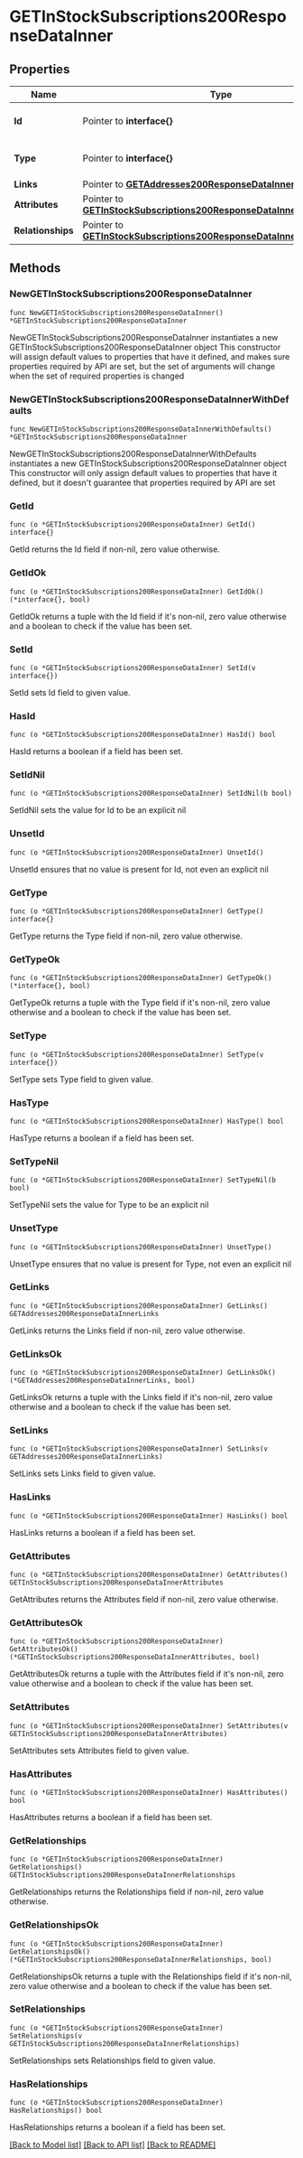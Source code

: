 # GETInStockSubscriptions200ResponseDataInner

## Properties

Name | Type | Description | Notes
------------ | ------------- | ------------- | -------------
**Id** | Pointer to **interface{}** | The resource&#39;s id | [optional] 
**Type** | Pointer to **interface{}** | The resource&#39;s type | [optional] 
**Links** | Pointer to [**GETAddresses200ResponseDataInnerLinks**](GETAddresses200ResponseDataInnerLinks.md) |  | [optional] 
**Attributes** | Pointer to [**GETInStockSubscriptions200ResponseDataInnerAttributes**](GETInStockSubscriptions200ResponseDataInnerAttributes.md) |  | [optional] 
**Relationships** | Pointer to [**GETInStockSubscriptions200ResponseDataInnerRelationships**](GETInStockSubscriptions200ResponseDataInnerRelationships.md) |  | [optional] 

## Methods

### NewGETInStockSubscriptions200ResponseDataInner

`func NewGETInStockSubscriptions200ResponseDataInner() *GETInStockSubscriptions200ResponseDataInner`

NewGETInStockSubscriptions200ResponseDataInner instantiates a new GETInStockSubscriptions200ResponseDataInner object
This constructor will assign default values to properties that have it defined,
and makes sure properties required by API are set, but the set of arguments
will change when the set of required properties is changed

### NewGETInStockSubscriptions200ResponseDataInnerWithDefaults

`func NewGETInStockSubscriptions200ResponseDataInnerWithDefaults() *GETInStockSubscriptions200ResponseDataInner`

NewGETInStockSubscriptions200ResponseDataInnerWithDefaults instantiates a new GETInStockSubscriptions200ResponseDataInner object
This constructor will only assign default values to properties that have it defined,
but it doesn't guarantee that properties required by API are set

### GetId

`func (o *GETInStockSubscriptions200ResponseDataInner) GetId() interface{}`

GetId returns the Id field if non-nil, zero value otherwise.

### GetIdOk

`func (o *GETInStockSubscriptions200ResponseDataInner) GetIdOk() (*interface{}, bool)`

GetIdOk returns a tuple with the Id field if it's non-nil, zero value otherwise
and a boolean to check if the value has been set.

### SetId

`func (o *GETInStockSubscriptions200ResponseDataInner) SetId(v interface{})`

SetId sets Id field to given value.

### HasId

`func (o *GETInStockSubscriptions200ResponseDataInner) HasId() bool`

HasId returns a boolean if a field has been set.

### SetIdNil

`func (o *GETInStockSubscriptions200ResponseDataInner) SetIdNil(b bool)`

 SetIdNil sets the value for Id to be an explicit nil

### UnsetId
`func (o *GETInStockSubscriptions200ResponseDataInner) UnsetId()`

UnsetId ensures that no value is present for Id, not even an explicit nil
### GetType

`func (o *GETInStockSubscriptions200ResponseDataInner) GetType() interface{}`

GetType returns the Type field if non-nil, zero value otherwise.

### GetTypeOk

`func (o *GETInStockSubscriptions200ResponseDataInner) GetTypeOk() (*interface{}, bool)`

GetTypeOk returns a tuple with the Type field if it's non-nil, zero value otherwise
and a boolean to check if the value has been set.

### SetType

`func (o *GETInStockSubscriptions200ResponseDataInner) SetType(v interface{})`

SetType sets Type field to given value.

### HasType

`func (o *GETInStockSubscriptions200ResponseDataInner) HasType() bool`

HasType returns a boolean if a field has been set.

### SetTypeNil

`func (o *GETInStockSubscriptions200ResponseDataInner) SetTypeNil(b bool)`

 SetTypeNil sets the value for Type to be an explicit nil

### UnsetType
`func (o *GETInStockSubscriptions200ResponseDataInner) UnsetType()`

UnsetType ensures that no value is present for Type, not even an explicit nil
### GetLinks

`func (o *GETInStockSubscriptions200ResponseDataInner) GetLinks() GETAddresses200ResponseDataInnerLinks`

GetLinks returns the Links field if non-nil, zero value otherwise.

### GetLinksOk

`func (o *GETInStockSubscriptions200ResponseDataInner) GetLinksOk() (*GETAddresses200ResponseDataInnerLinks, bool)`

GetLinksOk returns a tuple with the Links field if it's non-nil, zero value otherwise
and a boolean to check if the value has been set.

### SetLinks

`func (o *GETInStockSubscriptions200ResponseDataInner) SetLinks(v GETAddresses200ResponseDataInnerLinks)`

SetLinks sets Links field to given value.

### HasLinks

`func (o *GETInStockSubscriptions200ResponseDataInner) HasLinks() bool`

HasLinks returns a boolean if a field has been set.

### GetAttributes

`func (o *GETInStockSubscriptions200ResponseDataInner) GetAttributes() GETInStockSubscriptions200ResponseDataInnerAttributes`

GetAttributes returns the Attributes field if non-nil, zero value otherwise.

### GetAttributesOk

`func (o *GETInStockSubscriptions200ResponseDataInner) GetAttributesOk() (*GETInStockSubscriptions200ResponseDataInnerAttributes, bool)`

GetAttributesOk returns a tuple with the Attributes field if it's non-nil, zero value otherwise
and a boolean to check if the value has been set.

### SetAttributes

`func (o *GETInStockSubscriptions200ResponseDataInner) SetAttributes(v GETInStockSubscriptions200ResponseDataInnerAttributes)`

SetAttributes sets Attributes field to given value.

### HasAttributes

`func (o *GETInStockSubscriptions200ResponseDataInner) HasAttributes() bool`

HasAttributes returns a boolean if a field has been set.

### GetRelationships

`func (o *GETInStockSubscriptions200ResponseDataInner) GetRelationships() GETInStockSubscriptions200ResponseDataInnerRelationships`

GetRelationships returns the Relationships field if non-nil, zero value otherwise.

### GetRelationshipsOk

`func (o *GETInStockSubscriptions200ResponseDataInner) GetRelationshipsOk() (*GETInStockSubscriptions200ResponseDataInnerRelationships, bool)`

GetRelationshipsOk returns a tuple with the Relationships field if it's non-nil, zero value otherwise
and a boolean to check if the value has been set.

### SetRelationships

`func (o *GETInStockSubscriptions200ResponseDataInner) SetRelationships(v GETInStockSubscriptions200ResponseDataInnerRelationships)`

SetRelationships sets Relationships field to given value.

### HasRelationships

`func (o *GETInStockSubscriptions200ResponseDataInner) HasRelationships() bool`

HasRelationships returns a boolean if a field has been set.


[[Back to Model list]](../README.md#documentation-for-models) [[Back to API list]](../README.md#documentation-for-api-endpoints) [[Back to README]](../README.md)


